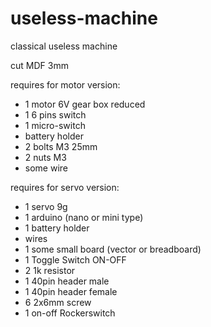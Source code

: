 # useless-machine
classical useless machine

cut MDF 3mm

requires for motor version:

   - 1 motor 6V gear box reduced
   - 1 6 pins switch
   - 1 micro-switch
   - battery holder
   - 2 bolts M3 25mm 
   - 2 nuts M3
   - some wire
 
 requires for servo version:
   - 1 servo 9g
   - 1 arduino (nano or mini type)
   - 1 battery holder
   - wires
   - 1 some small board (vector or breadboard)
   - 1 Toggle Switch ON-OFF
   - 2 1k resistor
   - 1 40pin header male
   - 1 40pin header female
   - 6 2x6mm screw 
   - 1 on-off Rockerswitch
